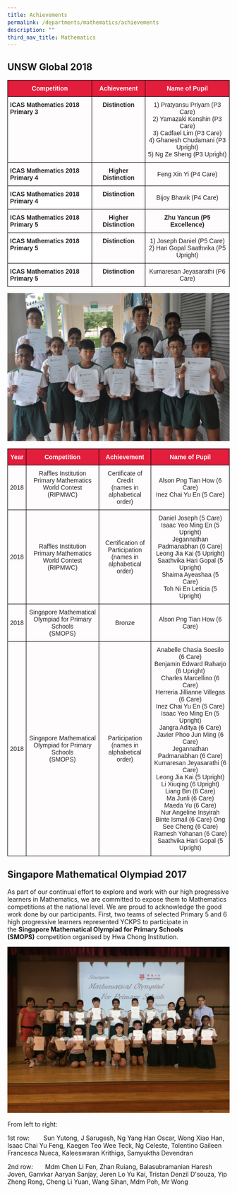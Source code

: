 ```yaml
---
title: Achievements
permalink: /departments/mathematics/achievements
description: ""
third_nav_title: Mathematics
---
```

UNSW Global 2018
----------------

<style type="text/css">
.tg  {border-collapse:collapse;border-spacing:0;}
.tg td{border-color:black;border-style:solid;border-width:1px;font-family:Arial, sans-serif;font-size:14px;
  overflow:hidden;padding:10px 5px;word-break:normal;}
.tg th{border-color:black;border-style:solid;border-width:1px;font-family:Arial, sans-serif;font-size:14px;
  font-weight:normal;overflow:hidden;padding:10px 5px;word-break:normal;}
.tg .tg-l2bf{background-color:#FFF;color:#222;font-weight:bold;text-align:left;vertical-align:top}
.tg .tg-f3bv{background-color:#E31D3C;color:#FFFCFD;font-weight:bold;text-align:center;vertical-align:middle}
.tg .tg-d298{background-color:#FFFCFD;color:#222;font-weight:bold;text-align:center;vertical-align:top}
.tg .tg-8fqz{background-color:#FFFCFD;color:#222;text-align:center;vertical-align:top}
.tg .tg-k2va{background-color:#FFFCFD;color:#222;font-weight:bold;text-align:left;vertical-align:top}
.tg .tg-wpvf{background-color:#FFFCFD;color:#222;text-align:center;vertical-align:middle}
</style>
<table class="tg">
<thead>
  <tr>
    <th class="tg-f3bv"><span style="color:#FFFCFD;background-color:#E31D3C">Competition</span></th>
    <th class="tg-f3bv"><span style="color:#FFFCFD;background-color:#E31D3C">Achievement</span></th>
    <th class="tg-f3bv"><span style="color:#FFFCFD;background-color:#E31D3C">Name of Pupil</span></th>
  </tr>
</thead>
<tbody>
  <tr>
    <td class="tg-k2va">ICAS Mathematics 2018 Primary 3</td>
    <td class="tg-d298">Distinction</td>
    <td class="tg-8fqz">1) Pratyansu Priyam (P3 Care)<br>2) Yamazaki Kenshin (P3 Care)<br>3) Cadfael Lim (P3 Care)<br>4) Ghanesh Chudamani (P3 Upright)<br>5) Ng Ze Sheng (P3 Upright)</td>
  </tr>
  <tr>
    <td class="tg-k2va">ICAS Mathematics 2018 Primary 4</td>
    <td class="tg-d298">Higher Distinction</td>
    <td class="tg-wpvf"><span style="color:#222;background-color:#FFFCFD">Feng Xin Yi (P4 Care)</span></td>
  </tr>
  <tr>
    <td class="tg-l2bf"><span style="background-color:#FFF">ICAS Mathematics 2018 Primary 4</span></td>
    <td class="tg-d298">Distinction</td>
    <td class="tg-wpvf"><span style="color:#222;background-color:#FFFCFD">Bijoy Bhavik (P4 Care)</span></td>
  </tr>
  <tr>
    <td class="tg-k2va">ICAS Mathematics 2018 Primary 5</td>
    <td class="tg-d298">Higher Distinction</td>
    <td class="tg-d298">Zhu Yancun (P5 Excellence)</td>
  </tr>
  <tr>
    <td class="tg-l2bf"><span style="background-color:#FFF">ICAS Mathematics 2018 Primary 5</span></td>
    <td class="tg-d298">Distinction</td>
    <td class="tg-wpvf"><span style="color:#222;background-color:#FFFCFD">1) Joseph Daniel (P5 Care)</span><br><span style="color:#222;background-color:#FFFCFD">2) Hari Gopal Saathvika (P5 Upright)</span></td>
  </tr>
  <tr>
    <td class="tg-k2va">ICAS Mathematics 2018 Primary 5</td>
    <td class="tg-d298">Distinction</td>
    <td class="tg-wpvf"><span style="color:#222;background-color:#FFFCFD">Kumaresan Jeyasarathi (P6 Care)</span></td>
  </tr>
</tbody>
</table>

![UNSW Global 2018](/images/achievement%20mathematics.jpg)

<style type="text/css">
.tg  {border-collapse:collapse;border-spacing:0;}
.tg td{border-color:black;border-style:solid;border-width:1px;font-family:Arial, sans-serif;font-size:14px;
  overflow:hidden;padding:10px 5px;word-break:normal;}
.tg th{border-color:black;border-style:solid;border-width:1px;font-family:Arial, sans-serif;font-size:14px;
  font-weight:normal;overflow:hidden;padding:10px 5px;word-break:normal;}
.tg .tg-f3bv{background-color:#E31D3C;color:#FFFCFD;font-weight:bold;text-align:center;vertical-align:middle}
.tg .tg-8fqz{background-color:#FFFCFD;color:#222;text-align:center;vertical-align:top}
.tg .tg-wpvf{background-color:#FFFCFD;color:#222;text-align:center;vertical-align:middle}
</style>
<table class="tg">
<thead>
  <tr>
    <th class="tg-f3bv"><span style="color:#FFFCFD;background-color:#E31D3C">Year</span></th>
    <th class="tg-f3bv"><span style="color:#FFFCFD;background-color:#E31D3C">Competition</span></th>
    <th class="tg-f3bv"><span style="color:#FFFCFD;background-color:#E31D3C">Achievement</span></th>
    <th class="tg-f3bv"><span style="color:#FFFCFD;background-color:#E31D3C">Name of Pupil</span></th>
  </tr>
</thead>
<tbody>
  <tr>
    <td class="tg-wpvf"><span style="color:#222;background-color:#FFFCFD">2018</span></td>
    <td class="tg-8fqz">Raffles Institution Primary Mathematics World Contest (RIPMWC)</td>
    <td class="tg-wpvf"><span style="color:#222;background-color:#FFFCFD">Certificate of Credit</span><br><span style="color:#222;background-color:#FFFCFD">(names in alphabetical order)</span><br></td>
    <td class="tg-wpvf"><span style="color:#222;background-color:#FFFCFD">Alson Png Tian How (6 Care)</span><br><span style="color:#222;background-color:#FFFCFD">Inez Chai Yu En (5 Care)</span><br></td>
  </tr>
  <tr>
    <td class="tg-wpvf"><span style="color:#222;background-color:#FFFCFD">2018</span></td>
    <td class="tg-wpvf"><span style="color:#222;background-color:#FFFCFD">Raffles Institution Primary Mathematics World Contest (RIPMWC)</span></td>
    <td class="tg-wpvf"><span style="color:#222;background-color:#FFFCFD">Certification of Participation</span><br><span style="color:#222;background-color:#FFFCFD">(names in alphabetical order)</span></td>
    <td class="tg-wpvf"><span style="color:#222;background-color:#FFFCFD">Daniel Joseph (5 Care) </span><br><span style="color:#222;background-color:#FFFCFD"> Isaac Yeo Ming En (5 Upright) </span><br><span style="color:#222;background-color:#FFFCFD"> Jegannathan Padmanabhan (6 Care) </span><br><span style="color:#222;background-color:#FFFCFD"> Leong Jia Kai (5 Upright) </span><br><span style="color:#222;background-color:#FFFCFD"> Saathvika Hari Gopal (5 Upright) </span><br><span style="color:#222;background-color:#FFFCFD"> Shaima Ayeashaa (5 Care) </span><br><span style="color:#222;background-color:#FFFCFD"> Toh Ni En Leticia (5 Upright)</span><br></td>
  </tr>
  <tr>
    <td class="tg-wpvf"><span style="color:#222;background-color:#FFFCFD">2018</span></td>
    <td class="tg-wpvf"><span style="color:#222;background-color:#FFFCFD">Singapore Mathematical Olympiad for Primary Schools </span><br><span style="color:#222;background-color:#FFFCFD">(SMOPS)</span></td>
    <td class="tg-wpvf"><span style="color:#222;background-color:#FFFCFD">Bronze</span></td>
    <td class="tg-wpvf"><span style="color:#222;background-color:#FFFCFD">Alson Png Tian How (6 Care)</span></td>
  </tr>
  <tr>
    <td class="tg-wpvf"><span style="color:#222;background-color:#FFFCFD">2018</span></td>
    <td class="tg-wpvf"><span style="color:#222;background-color:#FFFCFD">Singapore Mathematical Olympiad for Primary Schools </span><br><span style="color:#222;background-color:#FFFCFD">(SMOPS)</span></td>
    <td class="tg-wpvf"><span style="color:#222;background-color:#FFFCFD">Participation</span><br><span style="color:#222;background-color:#FFFCFD">(names in alphabetical order)</span></td>
    <td class="tg-wpvf"><span style="color:#222;background-color:#FFFCFD">Anabelle Chasia Soesilo (6 Care)</span><br><span style="color:#222;background-color:#FFFCFD">Benjamin Edward Raharjo (6 Upright)</span><br><span style="color:#222;background-color:#FFFCFD">Charles Marcellino (6 Care)</span><br><span style="color:#222;background-color:#FFFCFD">Herreria Jillianne Villegas (6 Care)</span><br><span style="color:#222;background-color:#FFFCFD">Inez Chai Yu En (5 Care)</span><br><span style="color:#222;background-color:#FFFCFD">Isaac Yeo Ming En (5 Upright)</span><br><span style="color:#222;background-color:#FFFCFD">Jangra Aditya (6 Care)</span><br><span style="color:#222;background-color:#FFFCFD">Javier Phoo Jun Ming (6 Care)</span><br><span style="color:#222;background-color:#FFFCFD">Jegannathan Padmanabhan (6 Care) Kumaresan Jeyasarathi (6 Care)</span><br><span style="color:#222;background-color:#FFFCFD">Leong Jia Kai (5 Upright)</span><br><span style="color:#222;background-color:#FFFCFD">Li Xiuqing (6 Upright)</span><br><span style="color:#222;background-color:#FFFCFD">Liang Bin (6 Care)</span><br><span style="color:#222;background-color:#FFFCFD">Ma Junli (6 Care)</span><br><span style="color:#222;background-color:#FFFCFD">Maeda Yu (6 Care)</span><br><span style="color:#222;background-color:#FFFCFD">Nur Angeline Insyirah Binte Ismail (6 Care) Ong See Cheng (6 Care)</span><br><span style="color:#222;background-color:#FFFCFD">Ramesh Yohanan (6 Care)</span><br><span style="color:#222;background-color:#FFFCFD">Saathvika Hari Gopal (5 Upright)</span></td>
  </tr>
</tbody>
</table>

Singapore Mathematical Olympiad 2017
------------------------------------

As part of our continual effort to explore and work with our high progressive learners in Mathematics, we are committed to expose them to Mathematics competitions at the national level. We are proud to acknowledge the good work done by our participants. First, two teams of selected Primary 5 and 6 high progressive learners represented YCKPS to participate in the **Singapore Mathematical Olympiad for Primary Schools (SMOPS)** competition organised by Hwa Chong Institution.

![Singapore Mathematical Olympiad 2017](/images/Singapore%20Mathematical%20Olympiad%202017.jpg)

From left to right:

  

1st row:        Sun Yutong, J Sarugesh, Ng Yang Han Oscar, Wong Xiao Han, Isaac Chai Yu Feng, Kaegen Teo Wee Teck, Ng Celeste, Tolentino Gaileen Francesca Nueca, Kaleeswaran Krithiga, Samyuktha Devendran

  

2nd row:       Mdm Chen Li Fen, Zhan Ruiang, Balasubramanian Haresh Joven, Ganvkar Aaryan Sanjay, Jeren Lo Yu Kai, Tristan Denzil D'souza, Yip Zheng Rong, Cheng Li Yuan, Wang Sihan, Mdm Poh, Mr Wong